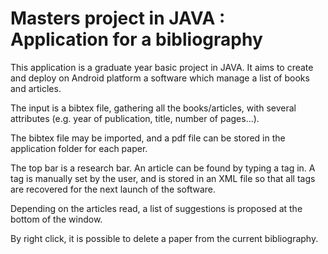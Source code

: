 # Masters project in JAVA : Application for a bibliography

This application is a graduate year basic project in JAVA.
It aims to create and deploy on Android platform a software which manage a list of books and articles.

The input is a bibtex file, gathering all the books/articles, with several attributes (e.g. year of publication, title, number of pages...).

The bibtex file may be imported, and a pdf file can be stored in the application folder for each paper.

The top bar is a research bar. An article can be found by typing a tag in. A tag is manually set by the user, and is stored in an XML file so that all tags are recovered for the next launch of the software.

Depending on the articles read, a list of suggestions is proposed at the bottom of the window.

By right click, it is possible to delete a paper from the current bibliography.


